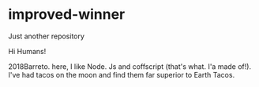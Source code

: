 # improved-winner
Just another repository


Hi Humans!

2018Barreto. here, I like Node. Js and coffscript (that's what. I'a made of!).
I've had tacos on the moon and find them far superior to Earth Tacos.
